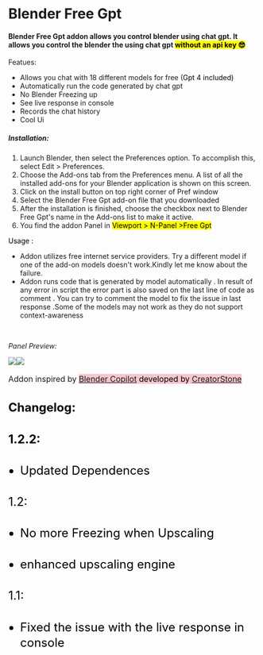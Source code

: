 
<h1>Blender Free Gpt&nbsp;</h1>
<h4>
<span style="font-family:-apple-system , BlinkMacSystemFont ,;" color="">Blender Free Gpt addon allows you control blender using chat gpt. It allows you control the blender the using chat gpt <font color="#000000" style="background-color:rgb(255, 255, 0);">without an api key 😎</font></span><br>
</h4>
<p>Featues:</p>
<ul>

<li>Allows you chat with 18 different models for free&nbsp;<span style="background-color:rgb(255, 255, 255);">(<font color="#000000" style="">Gpt 4 included)</font></span>
</li>
  <li>Automatically run the code generated by chat gpt</li>

<li>No Blender Freezing up </li>

<li>See live response in console</li>

<li>Records the chat history</li>

<li>Cool Ui&nbsp;</li>

</ul>
<h5>Installation:</h5>
<ol>

<li>Launch Blender, then select the Preferences option. To accomplish this, select Edit &gt; Preferences.</li>

<li>Choose the Add-ons tab from the Preferences menu. A list of all the installed add-ons for your Blender application is shown on this screen.</li>

<li>Click on the install button on top right corner of Pref window</li>

<li>Select the Blender Free Gpt add-on file that you downloaded</li>

<li>After the installation is finished, choose the checkbox next to Blender Free Gpt's name in the Add-ons list to make it active.</li>

<li>You find the addon Panel in&nbsp;<font color="#000000" style="background-color:rgb(255, 255, 0);">Viewport &gt; N-Panel &gt;Free Gpt</font>
</li>

</ol>
<p><font color="#000000">Usage :</font></p>
<ul>

<li>Addon utilizes free internet service providers. Try a different model if one of the add-on models doesn't work.Kindly let me know about the failure.</li>

<li>Addon runs code that is generated by model automatically . In result of any error in script the error part is also saved on the last line of code as comment . You can try to comment the model to fix the issue in last response .Some of the models may not work as they do not support context-awareness</li>

</ul>
<p><br></p>
<p><i>Panel Preview:</i></p>
<p style="text-align:left;"><img src="https://assets.superhivemarket.com/cache/c9ec9ad1f1f6a7065153bc461e5ce051.png" style="max-width:100%;"><img src="https://assets.superhivemarket.com/cache/e284d6d6155ed126c95c1ea1d7b3e2fc.png" style="max-width:100%;"><span style="font-size:1rem;"><br></span></p>
<p style="text-align:left;"><span style="font-size:1rem;">Addon inspired by </span><span style="font-size:1rem;background-color:rgb(247, 198, 206);"><font color="#000000"><a href="https://blendermarket.com/products/blender-copilot-blendergpt" target="_blank">Blender Copilot</a> developed by <a href="https://blendermarket.com/creators/creatorstone" target="_blank">CreatorStone</a></font></span><br></p>
<h2 style="margin:2rem 0px 1rem;padding:0px;max-width:100%;vertical-align:bottom;font-size:1.5rem;line-height:1.3;color:rgb(0, 0, 0);font-family:Mabry ,;">Changelog:</h2>
<h2 style="margin:2rem 0px 1rem;padding:0px;max-width:100%;vertical-align:bottom;font-size:1.5rem;line-height:1.3;color:rgb(0, 0, 0);font-family:Mabry ,;">1.2.2:</h2>
<ul>
<li style="margin:2rem 0px 1rem;padding:0px;max-width:100%;vertical-align:bottom;font-size:1.5rem;line-height:1.3;color:rgb(0, 0, 0);">
<span style="margin:0px;padding:0px;max-width:100%;vertical-align:bottom;">Updated</span> Dependences<br>
</li>
</ul>
<p style="margin:2rem 0px 1rem;padding:0px;max-width:100%;vertical-align:bottom;font-size:1.5rem;line-height:1.3;color:rgb(0, 0, 0);font-family:Mabry ,;">1.2:</p>
<ul>

<li style="margin:2rem 0px 1rem;padding:0px;max-width:100%;vertical-align:bottom;font-size:1.5rem;line-height:1.3;color:rgb(0, 0, 0);">No more Freezing when Upscaling</li>

<li style="margin:2rem 0px 1rem;padding:0px;max-width:100%;vertical-align:bottom;font-size:1.5rem;line-height:1.3;color:rgb(0, 0, 0);">enhanced upscaling engine<br>
</li>

</ul>
<p style="margin:2rem 0px 1rem;padding:0px;max-width:100%;vertical-align:bottom;font-size:1.5rem;line-height:1.3;color:rgb(0, 0, 0);font-family:Mabry ,;">1.1:</p>
<ul>
<li style="margin:2rem 0px 1rem;padding:0px;max-width:100%;vertical-align:bottom;font-size:1.5rem;line-height:1.3;color:rgb(0, 0, 0);font-family:Mabry ,;">Fixed the issue with the live response in console</li>
</ul>
